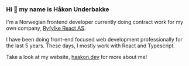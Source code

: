 ### Hi 👋 my name is Håkon Underbakke

I'm a Norwegian frontend developer currently doing contract work for my own company, [Ryfylke React AS](https://github.com/ryfylke-react-as).

I have been doing front-end focused web development professionally for the last 5 years. These days, I mostly work with React and Typescript.

Take a look at my website, [haakon.dev](https://haakon.dev) for more about me!
